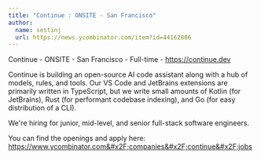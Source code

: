 ```yaml
---
title: "Continue : ONSITE - San Francisco"
author:
  name: sestinj
  url: https://news.ycombinator.com/item?id=44162806
---
```


<JobNavigation />

Continue - ONSITE - San Francisco - Full-time - <a href="https:&#x2F;&#x2F;continue.dev">https:&#x2F;&#x2F;continue.dev</a>

Continue is building an open-source AI code assistant along with a hub of models, rules, and tools. Our VS Code and JetBrains extensions are primarily written in TypeScript, but we write small amounts of Kotlin (for JetBrains), Rust (for performant codebase indexing), and Go (for easy distribution of a CLI).

We&#x27;re hiring for junior, mid-level, and senior full-stack software engineers.

You can find the openings and apply here: <a href="https:&#x2F;&#x2F;www.ycombinator.com&#x2F;companies&#x2F;continue&#x2F;jobs">https:&#x2F;&#x2F;www.ycombinator.com&#x2F;companies&#x2F;continue&#x2F;jobs</a>
<JobApplication />
